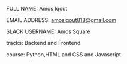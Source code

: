 FULL NAME: Amos Iqout

EMAIL ADDRESS: amosiqout818@gmail.com

SLACK USERNAME: Amos Square

tracks: Backend and Frontend

course: Python,HTML and CSS and Javascript